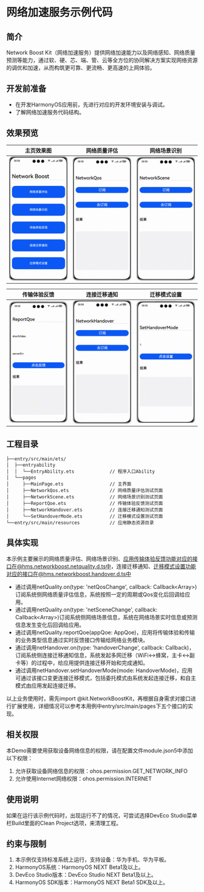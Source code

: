 # 网络加速服务示例代码

## 简介

Network Boost Kit（网络加速服务）提供网络加速能力以及网络感知、网络质量预测等能力，通过软、硬、芯、端、管、云等全方位的协同解决方案实现网络资源的调优和加速，从而构筑更可靠、更流畅、更高速的上网体验。

## 开发前准备

- 在开发HarmonyOS应用前，先进行对应的开发环境安装与调试。
- 了解网络加速服务代码结构。

## 效果预览

| 主页效果图                                | 网络质量评估                               | 网络场景识别                   |
|--------------------------------------|--------------------------------------|----------------------------------------|
| ![image](screenshots/renderings.png) | ![image](screenshots/networkQos.png) | ![image](screenshots/networkScene.png) |

| 传输体验反馈                                | 连接迁移通知                               | 迁移模式设置                   |
|--------------------------------------|--------------------------------------|----------------------------------------|
| ![image](screenshots/reportQoe.png) | ![image](screenshots/netHandover.png) | ![image](screenshots/setHandoverMode.png) |
## 工程目录

```
├──entry/src/main/ets/
│  ├──entryability
│  │  └──EntryAbility.ets             // 程序入口Ability
│  └──pages
│     ├──MainPage.ets                 // 主界面
│     ├──NetworkQos.ets               // 网络质量评估测试页面
│     ├──NetworkScene.ets             // 网络场景识别测试页面
│     ├──ReportQoe.ets                // 传输体验反馈测试页面
│     ├──NetworkHandover.ets          // 连接迁移通知测试页面
│     └──SetHandoverMode.ets          // 迁移模式设置测试页面
└──entry/src/main/resources           // 应用静态资源目录
```

## 具体实现

本示例主要展示的网络质量评估、网络场景识别、应用传输体验反馈功能对应的接口在@hms.networkboost.netquality.d.ts中，连接迁移通知、迁移模式设置功能对应的接口在@hms.networkboost.handover.d.ts中

- 通过调用netQuality.on(type: 'netQosChange', callback: Callback<Array<NetworkQos>>)订阅系统侧网络质量评估信息，系统按照一定的周期或Qos变化后回调给应用。
- 通过调用netQuality.on(type: 'netSceneChange', callback: Callback<Array<NetworkScene>>)订阅系统侧网络场景信息，系统在网络场景实时信息或预测信息发生变化后回调给应用。
- 通过调用netQuality.reportQoe(appQoe: AppQoe)，应用将传输体验和传输的业务类型信息通过实时反馈接口传输给网络业务模块。
- 通过调用netHandover.on(type: 'handoverChange', callback: Callback<HandoverInfo>)，订阅系统侧连接迁移通知信息，系统发起多网迁移（WiFi<->蜂窝，主卡<->副卡等）的过程中，给应用提供连接迁移开始和完成通知。
- 通过调用netHandover.setHandoverMode(mode: HandoverMode)，应用可通过该接口变更连接迁移模式，包括委托模式由系统发起连接迁移，和自主模式由应用发起连接迁移。

以上业务使用时，需先import @kit.NetworkBoostKit，再根据自身需求对接口进行扩展使用，详细情况可以参考本用例中entry/src/main/pages下五个接口的实现。

## 相关权限

本Demo需要使用获取设备网络信息的权限，请在配置文件module.json5中添加以下权限：

1. 允许获取设备网络信息的权限：ohos.permission.GET_NETWORK_INFO
2. 允许使用Internet网络权限：ohos.permission.INTERNET


## 使用说明

如果在运行该示例代码时，出现运行不了的情况，可尝试选择DevEco Studio菜单栏Build里面的Clean Project选项，来清理工程。

## 约束与限制

1. 本示例仅支持标准系统上运行，支持设备：华为手机、华为平板。
2. HarmonyOS系统：HarmonyOS NEXT Beta1及以上。
3. DevEco Studio版本：DevEco Studio NEXT Beta1及以上。
4. HarmonyOS SDK版本：HarmonyOS NEXT Beta1 SDK及以上。